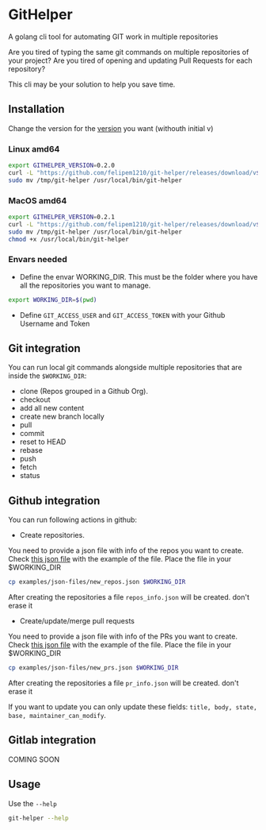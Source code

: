 # GitHelper
A golang cli tool for automating GIT work in multiple repositories

Are you tired of typing the same git commands on multiple repositories of your project?
Are you tired of opening and updating Pull Requests for each repository?

This cli may be your solution to help you save time.

## Installation

Change the version for the [version](https://github.com/felipem1210/git-helper/tags) you want (withouth initial v)

### Linux amd64

```sh
export GITHELPER_VERSION=0.2.0
curl -L "https://github.com/felipem1210/git-helper/releases/download/v${GITHELPER_VERSION}/git-helper_${GITHELPER_VERSION}_linux_amd64.tar.gz" |tar xzv -C /tmp
sudo mv /tmp/git-helper /usr/local/bin/git-helper
```

### MacOS amd64

```sh
export GITHELPER_VERSION=0.2.1
curl -L "https://github.com/felipem1210/git-helper/releases/download/v${GITHELPER_VERSION}/git-helper_${GITHELPER_VERSION}_darwin_amd64.tar.gz" |tar xzv -C /tmp
sudo mv /tmp/git-helper /usr/local/bin/git-helper
chmod +x /usr/local/bin/git-helper
```

### Envars needed

* Define the envar WORKING_DIR. This must be the folder where you have all the repositories you want to manage.

```sh
export WORKING_DIR=$(pwd)
```

* Define `GIT_ACCESS_USER` and `GIT_ACCESS_TOKEN` with your Github Username and Token

## Git integration

You can run local git commands alongside multiple repositories that are inside the `$WORKING_DIR`:

* clone (Repos grouped in a Github Org).
* checkout
* add all new content
* create new branch locally
* pull
* commit
* reset to HEAD
* rebase
* push
* fetch
* status

## Github integration

You can run following actions in github:

* Create repositories. 

You need to provide a json file with info of the repos you want to create. Check [this json file](examples/json-files/new_repos.json) with the example of the file. Place the file in your $WORKING_DIR

```sh
cp examples/json-files/new_repos.json $WORKING_DIR
```

After creating the repositories a file `repos_info.json` will be created. don't erase it

* Create/update/merge pull requests

You need to provide a json file with info of the PRs you want to create. Check [this json file](examples/json-files/new_pr.json) with the example of the file. Place the file in your $WORKING_DIR

```sh
cp examples/json-files/new_prs.json $WORKING_DIR
```

After creating the repositories a file `pr_info.json` will be created. don't erase it

If you want to update you can only update these fields: `title, body, state, base, maintainer_can_modify`.

## Gitlab integration

COMING SOON

## Usage

Use the `--help`

```sh
git-helper --help
```